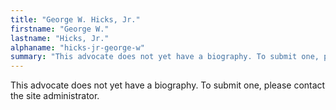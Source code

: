 ```yaml
---
title: "George W. Hicks, Jr."
firstname: "George W."
lastname: "Hicks, Jr."
alphaname: "hicks-jr-george-w"
summary: "This advocate does not yet have a biography. To submit one, please contact the site administrator."
---
```

This advocate does not yet have a biography. To submit one, please contact the site administrator.

